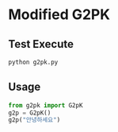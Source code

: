 # Modified G2PK

## Test Execute

```bash
python g2pk.py
```
## Usage
```python
from g2pk import G2pK
g2p = G2pK()
g2p("안녕하세요")
```